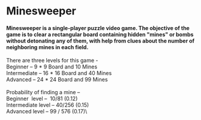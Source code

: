 # Minesweeper
#### Minesweeper is a single-player puzzle video game. The objective of the game is to clear a rectangular board containing hidden "mines" or bombs without detonating any of them, with help from clues about the number of neighboring mines in each field.

There are three levels for this game -\
Beginner – 9 * 9 Board and 10 Mines\
Intermediate – 16 * 16 Board and 40 Mines\
Advanced – 24 * 24 Board and 99 Mines\
<br/>
Probability of finding a mine –\
Beginner  level –  10/81 (0.12)\
Intermediate level – 40/256 (0.15)\
Advanced level – 99 / 576 (0.17)\
